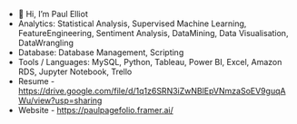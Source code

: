 - 👋 Hi, I’m Paul Elliot
- Analytics: Statistical Analysis, Supervised Machine Learning, FeatureEngineering, Sentiment Analysis, DataMining, Data Visualisation, DataWrangling
- Database: Database Management, Scripting
- Tools / Languages: MySQL, Python, Tableau, Power BI, Excel, Amazon RDS, Jupyter Notebook, Trello
- Resume - https://drive.google.com/file/d/1q1z6SRN3iZwNBlEpVNmzaSoEV9guqAWu/view?usp=sharing
- Website - https://paulpagefolio.framer.ai/

  
<!---
elliotdata/elliotdata is a ✨ special ✨ repository because its `README.md` (this file) appears on your GitHub profile.
You can click the Preview link to take a look at your changes.
--->

